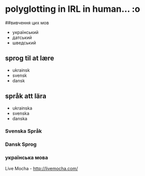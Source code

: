 # polyglotting in IRL in human...  :o

##вивчення цих мов
* український
* датський
* шведський

## sprog til at lære
* ukrainsk
* svensk
* dansk

## språk att lära
* ukrainska
* svenska
* danska

### Svenska Språk

### Dansk Sprog

### українська мова




Live Mocha - http://livemocha.com/
